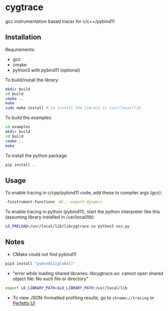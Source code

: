 # cygtrace

gcc instrumentation based tracer for c/c++/pybind11

## Installation

Requirements:

- gcc
- cmake
- python3 with pybind11 (optional)

To build/install the library:

```bash
mkdir build
cd build
cmake ..
make
sudo make install # to install the library in /usr/local/lib
```

To build the examples:

```bash
cd examples
mkdir build
cd build
cmake ..
make
```

To install the python package:

```bash
pip install .
```

## Usage

To enable tracing in c/cpp/pybind11 code, add these to compiler args (gcc):

```bash
-finstrument-functions -Wl,--export-dynamic
```

To enable tracing in python (pybind11), start the python interpreter like this (assuming library installed in /usr/local/lib):

```bash
LD_PRELOAD=/usr/local/lib/libcygtrace.so python3 xxx.py
```

## Notes

- CMake could not find pybind11

```bash
pip3 install "pybind11[global]"
```

- "error while loading shared libraries: libcygtrace.so: cannot open shared object file: No such file or directory"

```bash
export LD_LIBRARY_PATH=$LD_LIBRARY_PATH:/usr/local/lib
```

- To view JSON-formatted profiling results, go to ```chrome://tracing``` or [Perfetto UI](https://ui.perfetto.dev/)
